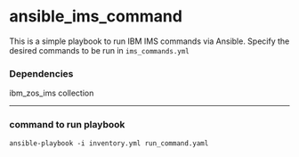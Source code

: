 # ansible_ims_command
This is a simple playbook to run IBM IMS commands via Ansible.
Specify the desired commands to be run in ```ims_commands.yml```

### Dependencies
ibm_zos_ims collection


---
### command to run playbook
```ansible-playbook -i inventory.yml run_command.yaml```
